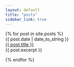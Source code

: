 ```yaml
---
layout: default
title: "posts"
sidebar_link: true
---
```


<div class="posts">
  {% for post in site.posts %}
    <div class="dt">{{ post.date | date_to_string }} </div>
    <div><a href="{{ post.url }}">{{ post.title }}</a> </div>
    {{ post.excerpt }}

  {% endfor %}
</div>